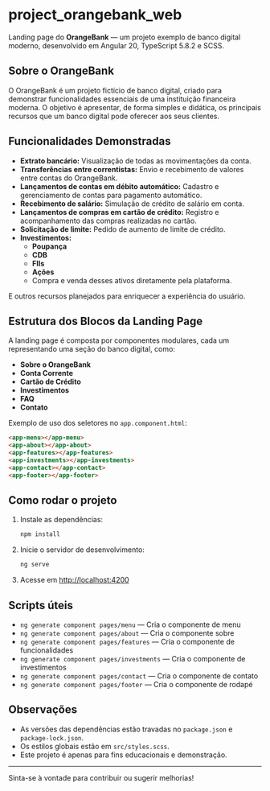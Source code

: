 # project_orangebank_web

Landing page do **OrangeBank** — um projeto exemplo de banco digital moderno, desenvolvido em Angular 20, TypeScript 5.8.2 e SCSS.

## Sobre o OrangeBank

O OrangeBank é um projeto fictício de banco digital, criado para demonstrar funcionalidades essenciais de uma instituição financeira moderna. O objetivo é apresentar, de forma simples e didática, os principais recursos que um banco digital pode oferecer aos seus clientes.

## Funcionalidades Demonstradas

- **Extrato bancário:** Visualização de todas as movimentações da conta.
- **Transferências entre correntistas:** Envio e recebimento de valores entre contas do OrangeBank.
- **Lançamentos de contas em débito automático:** Cadastro e gerenciamento de contas para pagamento automático.
- **Recebimento de salário:** Simulação de crédito de salário em conta.
- **Lançamentos de compras em cartão de crédito:** Registro e acompanhamento das compras realizadas no cartão.
- **Solicitação de limite:** Pedido de aumento de limite de crédito.
- **Investimentos:**
  - **Poupança**
  - **CDB**
  - **FIIs**
  - **Ações**
  - Compra e venda desses ativos diretamente pela plataforma.

E outros recursos planejados para enriquecer a experiência do usuário.

## Estrutura dos Blocos da Landing Page

A landing page é composta por componentes modulares, cada um representando uma seção do banco digital, como:

- **Sobre o OrangeBank**
- **Conta Corrente**
- **Cartão de Crédito**
- **Investimentos**
- **FAQ**
- **Contato**

Exemplo de uso dos seletores no `app.component.html`:

```html
<app-menu></app-menu>
<app-about></app-about>
<app-features></app-features>
<app-investments></app-investments>
<app-contact></app-contact>
<app-footer></app-footer>
```

## Como rodar o projeto

1. Instale as dependências:
   ```bash
   npm install
   ```

2. Inicie o servidor de desenvolvimento:
   ```bash
   ng serve
   ```

3. Acesse em [http://localhost:4200](http://localhost:4200)

## Scripts úteis

- `ng generate component pages/menu` — Cria o componente de menu
- `ng generate component pages/about` — Cria o componente sobre
- `ng generate component pages/features` — Cria o componente de funcionalidades
- `ng generate component pages/investments` — Cria o componente de investimentos
- `ng generate component pages/contact` — Cria o componente de contato
- `ng generate component pages/footer` — Cria o componente de rodapé

## Observações

- As versões das dependências estão travadas no `package.json` e `package-lock.json`.
- Os estilos globais estão em `src/styles.scss`.
- Este projeto é apenas para fins educacionais e demonstração.

---

Sinta-se à vontade para contribuir ou sugerir melhorias!
